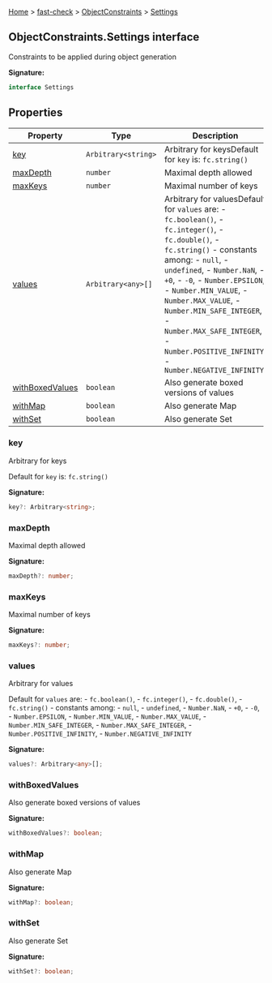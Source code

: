 [Home](/) &gt; [fast-check](../../fast-check.md) &gt; [ObjectConstraints](../ObjectConstraints.md) &gt; [Settings](Settings.md)

## ObjectConstraints.Settings interface

Constraints to be applied during object generation

<b>Signature:</b>

```typescript
interface Settings 
```

## Properties

|  Property | Type | Description |
|  --- | --- | --- |
|  [key](Settings.md#key) | <code>Arbitrary&lt;string&gt;</code> | Arbitrary for keys<!-- -->Default for <code>key</code> is: <code>fc.string()</code> |
|  [maxDepth](Settings.md#maxdepth) | <code>number</code> | Maximal depth allowed |
|  [maxKeys](Settings.md#maxkeys) | <code>number</code> | Maximal number of keys |
|  [values](Settings.md#values) | <code>Arbitrary&lt;any&gt;[]</code> | Arbitrary for values<!-- -->Default for <code>values</code> are: - <code>fc.boolean()</code>, - <code>fc.integer()</code>, - <code>fc.double()</code>, - <code>fc.string()</code> - constants among: - <code>null</code>, - <code>undefined</code>, - <code>Number.NaN</code>, - <code>+0</code>, - <code>-0</code>, - <code>Number.EPSILON</code>, - <code>Number.MIN_VALUE</code>, - <code>Number.MAX_VALUE</code>, - <code>Number.MIN_SAFE_INTEGER</code>, - <code>Number.MAX_SAFE_INTEGER</code>, - <code>Number.POSITIVE_INFINITY</code>, - <code>Number.NEGATIVE_INFINITY</code> |
|  [withBoxedValues](Settings.md#withboxedvalues) | <code>boolean</code> | Also generate boxed versions of values |
|  [withMap](Settings.md#withmap) | <code>boolean</code> | Also generate Map |
|  [withSet](Settings.md#withset) | <code>boolean</code> | Also generate Set |

### key

Arbitrary for keys

Default for `key` is: `fc.string()`

<b>Signature:</b>

```typescript
key?: Arbitrary<string>;
```

### maxDepth

Maximal depth allowed

<b>Signature:</b>

```typescript
maxDepth?: number;
```

### maxKeys

Maximal number of keys

<b>Signature:</b>

```typescript
maxKeys?: number;
```

### values

Arbitrary for values

Default for `values` are: - `fc.boolean()`<!-- -->, - `fc.integer()`<!-- -->, - `fc.double()`<!-- -->, - `fc.string()` - constants among: - `null`<!-- -->, - `undefined`<!-- -->, - `Number.NaN`<!-- -->, - `+0`<!-- -->, - `-0`<!-- -->, - `Number.EPSILON`<!-- -->, - `Number.MIN_VALUE`<!-- -->, - `Number.MAX_VALUE`<!-- -->, - `Number.MIN_SAFE_INTEGER`<!-- -->, - `Number.MAX_SAFE_INTEGER`<!-- -->, - `Number.POSITIVE_INFINITY`<!-- -->, - `Number.NEGATIVE_INFINITY`

<b>Signature:</b>

```typescript
values?: Arbitrary<any>[];
```

### withBoxedValues

Also generate boxed versions of values

<b>Signature:</b>

```typescript
withBoxedValues?: boolean;
```

### withMap

Also generate Map

<b>Signature:</b>

```typescript
withMap?: boolean;
```

### withSet

Also generate Set

<b>Signature:</b>

```typescript
withSet?: boolean;
```
